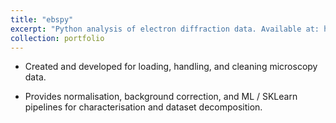 ```yaml
---
title: "ebspy"
excerpt: "Python analysis of electron diffraction data. Available at: https://github.com/tmcaul/ebspy"
collection: portfolio
---
```


- Created and developed for loading, handling, and cleaning microscopy data.

- Provides normalisation, background correction, and ML / SKLearn pipelines for characterisation and dataset decomposition.
